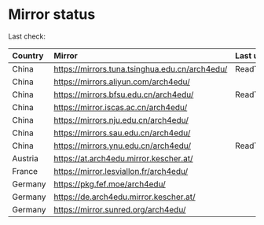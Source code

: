 <script src="./time.js"></script>
# Mirror status
Last check: <script type="text/javascript">localize(1696523048.1477768);</script>

|Country|Mirror|Last update|
|:------|:-----|:----------|
|China|https://mirrors.tuna.tsinghua.edu.cn/arch4edu/|ReadTimeout|
|China|https://mirrors.aliyun.com/arch4edu/|<script type="text/javascript">localize(1696487778);</script>|
|China|https://mirrors.bfsu.edu.cn/arch4edu/|ReadTimeout|
|China|https://mirror.iscas.ac.cn/arch4edu/|<script type="text/javascript">localize(1696487778);</script>|
|China|https://mirrors.nju.edu.cn/arch4edu/|<script type="text/javascript">localize(1696444335);</script>|
|China|https://mirrors.sau.edu.cn/arch4edu/|<script type="text/javascript">localize(1696487778);</script>|
|China|https://mirrors.ynu.edu.cn/arch4edu/|ReadTimeout|
|Austria|https://at.arch4edu.mirror.kescher.at/|<script type="text/javascript">localize(1696487778);</script>|
|France|https://mirror.lesviallon.fr/arch4edu/|<script type="text/javascript">localize(1696487778);</script>|
|Germany|https://pkg.fef.moe/arch4edu/|<script type="text/javascript">localize(1696487778);</script>|
|Germany|https://de.arch4edu.mirror.kescher.at/|<script type="text/javascript">localize(1696487778);</script>|
|Germany|https://mirror.sunred.org/arch4edu/|<script type="text/javascript">localize(1696487778);</script>|

<script src="./tablefilter/tablefilter.js"></script>
<script src="./table.js"></script>